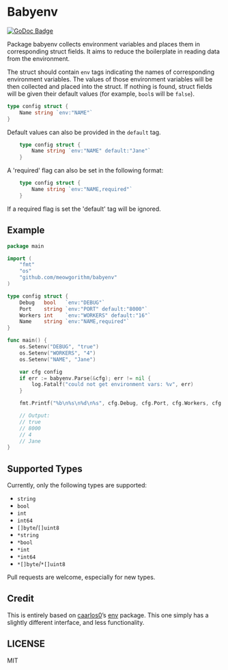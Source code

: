 Babyenv
=======

[![GoDoc Badge](https://godoc.org/github.com/meowgorithm/babylogger?status.svg)](http://godoc.org/github.com/meowgorithm/babyenv)

Package babyenv collects environment variables and places them in corresponding
struct fields. It aims to reduce the boilerplate in reading data from the
environment.

The struct should contain `env` tags indicating the names of corresponding
environment variables. The values of those environment variables will be then
collected and placed into the struct. If nothing is found, struct fields will
be given their default values (for example, `bool`s will be `false`).

```go
type config struct {
    Name string `env:"NAME"`
}
```

Default values can also be provided in the `default` tag.

```go
    type config struct {
        Name string `env:"NAME" default:"Jane"`
    }
```

A 'required' flag can also be set in the following format:

```go
    type config struct {
        Name string `env:"NAME,required"`
    }
```

If a required flag is set the 'default' tag will be ignored.


## Example

```go
package main

import (
    "fmt"
    "os"
    "github.com/meowgorithm/babyenv"
)

type config struct {
    Debug   bool   `env:"DEBUG"`
    Port    string `env:"PORT" default:"8000"`
    Workers int    `env:"WORKERS" default:"16"`
    Name    string `env:"NAME,required"`
}

func main() {
    os.Setenv("DEBUG", "true")
    os.Setenv("WORKERS", "4")
    os.Setenv("NAME", "Jane")

    var cfg config
    if err := babyenv.Parse(&cfg); err != nil {
        log.Fatalf("could not get environment vars: %v", err)
    }

    fmt.Printf("%b\n%s\n%d\n%s", cfg.Debug, cfg.Port, cfg.Workers, cfg.Name)

    // Output:
    // true
    // 8000
    // 4
    // Jane
}
```


## Supported Types

Currently, only the following types are supported:

* `string`
* `bool`
* `int`
* `int64`
* `[]byte`/`[]uint8`
* `*string`
* `*bool`
* `*int`
* `*int64`
* `*[]byte`/`*[]uint8`

Pull requests are welcome, especially for new types.


## Credit

This is entirely based on [caarlos0][carlos]’s [env][carlosenv] package.
This one simply has a slightly different interface, and less functionality.

[carlos]: https://github.com/caarlos0
[carlosenv]: https://github.com/caarlos0/env


## LICENSE

MIT

